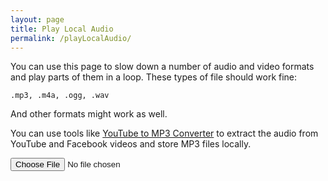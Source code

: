 ```yaml
---
layout: page
title: Play Local Audio
permalink: /playLocalAudio/
---
```

You can use this page to slow down a number of audio and video formats and play parts of them in a loop. These types of file should work fine:

    .mp3, .m4a, .ogg, .wav

And other formats might work as well.

You can use tools like <a href="https://www.mediahuman.com/youtube-to-mp3-converter/">YouTube to MP3 Converter</a> to extract the audio from YouTube and Facebook videos and store MP3 files locally.


<input type="file" id="files" class='filterButton' name="files[]"  accept="audio/x-m4a, audio/mpeg, audio/ogg, audio/wav"/>

<output id="fileInfo"></output>

<div class="player">
<div id="audioPlayer"></div>
<div id="showPlayer"></div>
</div>

<script>
function handleFileSelect(evt) {
    evt.stopPropagation();
    evt.preventDefault();

    var files = evt.target.files; // FileList object.
    var fileInfo = document.getElementById('fileInfo');
    var audioPlayer = document.getElementById('audioPlayer');
    var showPlayer = document.getElementById('showPlayer');
    audioPlayer.innerHTML = createAudioPlayer();

    // files is a FileList of File objects. List some properties.
    for (var i = 0, f; f = files[i]; i++) {
        if (f.type.indexOf('audio') == 0) {
            fileInfo.innerHTML = '<h2>' + f.name + '<h2>';
            showPlayer.innerHTML = '';
        } else {
            fileInfo.innerHTML = f.name + ' - unsupported file type';
            audioPlayer.innerHTML = '';
            showPlayer.innerHTML = '';
            continue;
        }       
        var reader = new FileReader();
        reader.onload = function(e) {
            //showPlayer.src = this.result;
            showPlayer.innerHTML = createMP3player('playABC', this.result);
            createSliders('playABC');
        };
        reader.readAsDataURL(f);
    }
}

// Check for the various File API support.
if (window.File && window.FileReader && window.FileList && window.Blob) {
    document.getElementById('files').addEventListener('change', handleFileSelect, false);
} else {
    alert('The File APIs are not fully supported in this browser.');
}
</script>
